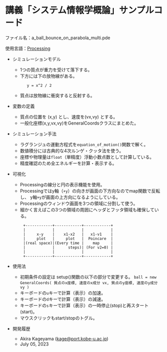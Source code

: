# 講義「システム情報学概論」サンプルコード

ファイル名：a_ball_bounce_on_parabola_multi.pde

使用言語：[Processing](https://processing.org)

  
  * シミュレーションモデル  
    - 1つの質点が重力を受けて落下する。
    - 下方には下の放物線がある。
      ```
         y = x^2 / 2
      ```      
    - 質点は放物線に衝突すると反射する。
  
  * 変数の定義
    - 質点の位置を (x,y) とし、速度を(vx,vy) とする。
    - 一般化座標(x,y,vx,vy)をGeneralCoordsクラスにまとめた。

  * シミュレーション手法
    - ラグランジュの運動方程式を`equation_of_motion()`関数で解く。
    - 数値積分には古典的な4次ルンゲ・クッタ法を使う。
    - 座標や物理量は`float`（単精度）浮動小数点数として計算している。
    - 精度確認のため全エネルギーを計算・表示する。
  
  * 可視化
    - Processingの線分と円の表示機能を使用。
    - Processingではy軸（`+y`）の向きが画面の下方向なのでmap関数で反転し、
      y軸`+y`が画面の上方向になるようにしている。
    - Processingのウィンドウ画面を3つの領域に分割して使う。
    - 細かく言えばこの3つの領域の周囲にヘッダとフッタ領域も確保している。
``` 
        +------------+------------+------------+
        |            |            |            |
        |     x-y    |    x1-x2   |   x1-v1    |
        |     plot   |     plot   |  Poincare  |
        |(real space)|(Every time |    map     |
        |            |      steps)| (For v2=0) |
        |            |            |            |
        +------------+------------+------------+
```
       
  * 使用法
    - 初期条件の設定は setup()関数の以下の部分で変更する。
        `ball = new GeneralCoords( 質点のx座標, 速度のx成分 vx,
                                  質点のy座標, 速度のy成分 vy )`
    - キーボードの`u`キーで計算（表示）の加速。
    - キーボードの`d`キーで計算（表示）の減速。
    - キーボードの`s`キーで計算（表示）の一時停止(stop)と再スタート(start)。
    - マウスクリックもstart/stopのトグル。 
    
  * 開発履歴
    - Akira Kageyama (kage@port.kobe-u.ac.jp)
    - July 05, 2023
